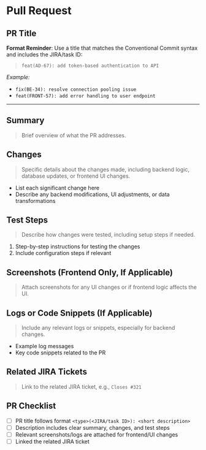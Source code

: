 # Pull Request

## PR Title
**Format Reminder**: Use a title that matches the Conventional Commit syntax and includes the JIRA/task ID:
> `feat(AD-67): add token-based authentication to API`

_Example:_  
- `fix(BE-34): resolve connection pooling issue`
- `feat(FRONT-57): add error handling to user endpoint`

---

## Summary
> Brief overview of what the PR addresses.

## Changes
> Specific details about the changes made, including backend logic, database updates, or frontend UI changes.

- List each significant change here
- Describe any backend modifications, UI adjustments, or data transformations

## Test Steps
> Describe how changes were tested, including setup steps if needed.

1. Step-by-step instructions for testing the changes
2. Include configuration steps if relevant

## Screenshots (Frontend Only, If Applicable)
> Attach screenshots for any UI changes or if frontend logic affects the UI.

## Logs or Code Snippets (If Applicable)
> Include any relevant logs or snippets, especially for backend changes.

- Example log messages
- Key code snippets related to the PR

## Related JIRA Tickets
> Link to the related JIRA ticket, e.g., `Closes #321`

## PR Checklist
- [ ] PR title follows format `<type>(<JIRA/task ID>): <short description>`
- [ ] Description includes clear summary, changes, and test steps
- [ ] Relevant screenshots/logs are attached for frontend/UI changes
- [ ] Linked the related JIRA ticket
